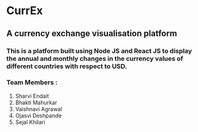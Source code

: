  #  CurrEx 
 ## A currency exchange visualisation platform

 ### This is a platform built using Node JS and React JS to display the annual and monthly changes in the currency values of different countries with respect to USD.



 ### Team Members : 
  1. Sharvi Endait
  2. Bhakti Mahurkar
  3. Vaishnavi Agrawal
  4. Ojasvi Deshpande
  5. Sejal Khilari
   


   

